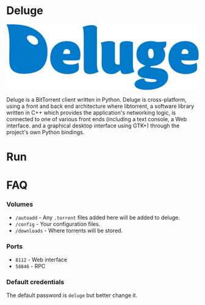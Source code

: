 # Deluge

![logo](logo.jpg)

Deluge is a BitTorrent client written in Python. Deluge is cross-platform, using a front and back end architecture where libtorrent, a software library written in C++ which provides the application's networking logic, is connected to one of various front ends (including a text console, a Web interface. and a graphical desktop interface using GTK+) through the project's own Python bindings.

# Run

# FAQ

### Volumes

 * `/autoadd` - Any `.torrent` files added here will be added to deluge.
 * `/config` - Your configuration files.
 * `/downloads` - Where torrents will be stored.

### Ports

 * `8112` - Web interface
 * `58846` - RPC

### Default credentials

The default password is `deluge` but better change it.
